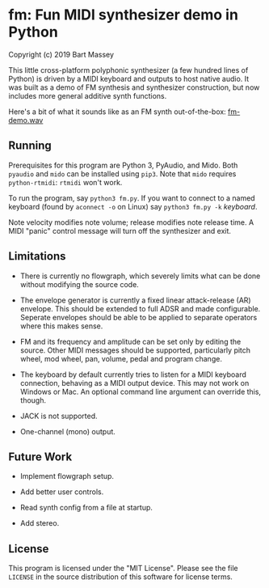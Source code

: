# fm: Fun MIDI synthesizer demo in Python
Copyright (c) 2019 Bart Massey

This little cross-platform polyphonic synthesizer (a few
hundred lines of Python) is driven by a MIDI keyboard and
outputs to host native audio. It was built as a demo of FM
synthesis and synthesizer construction, but now includes
more general additive synth functions.

Here's a bit of what it sounds like as an FM synth
out-of-the-box:
[fm-demo.wav](https://raw.githubusercontent.com/pdx-cs-sound/fm/master/fm-demo.wav)

## Running

Prerequisites for this program are Python 3, PyAudio, and
Mido. Both `pyaudio` and `mido` can be installed using
`pip3`. Note that `mido` requires `python-rtmidi`: `rtmidi`
won't work.

To run the program, say `python3 fm.py`. If you want to
connect to a named keyboard (found by `aconnect -o` on
Linux) say `python3 fm.py -k` _keyboard_.

Note velocity modifies note volume; release modifies note
release time. A MIDI "panic" control message will turn off
the synthesizer and exit.

## Limitations

* There is currently no flowgraph, which severely limits
  what can be done without modifying the source code.

* The envelope generator is currently a fixed linear
  attack-release (AR) envelope. This should be extended to
  full ADSR and made configurable. Seperate envelopes should
  be able to be applied to separate operators where this
  makes sense.

* FM and its frequency and amplitude can be set only by
  editing the source. Other MIDI messages should be
  supported, particularly pitch wheel, mod wheel, pan,
  volume, pedal and program change.

* The keyboard by default currently tries to listen for a
  MIDI keyboard connection, behaving as a MIDI output
  device. This may not work on Windows or Mac. An optional
  command line argument can override this, though.

* JACK is not supported.

* One-channel (mono) output.

## Future Work

* Implement flowgraph setup.

* Add better user controls.

* Read synth config from a file at startup.

* Add stereo.

## License

This program is licensed under the "MIT License".  Please
see the file `LICENSE` in the source distribution of this
software for license terms.
